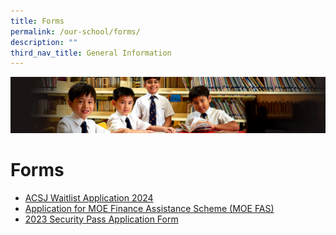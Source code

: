 ```yaml
---
title: Forms
permalink: /our-school/forms/
description: ""
third_nav_title: General Information
---
```

![](/images/Sub-banner1.jpg)

Forms
=====
* [ACSJ Waitlist Application 2024](https://go.gov.sg/waitlistapplication2024)
* [Application for MOE Finance Assistance Scheme (MOE FAS)](https://go.gov.sg/moe-fas-acs-junior)
* [2023 Security Pass Application Form](/files/Security%20Pass%20V2.pdf)